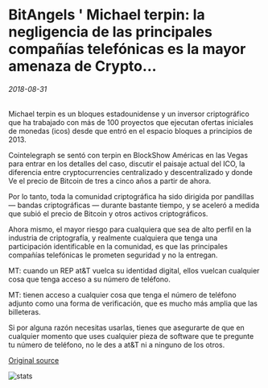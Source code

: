 # BitAngels ' Michael terpin: la negligencia de las principales compañías telefónicas es la mayor amenaza de Crypto...

###### 2018-08-31

Michael terpin es un bloques estadounidense y un inversor criptográfico que ha trabajado con más de 100 proyectos que ejecutan ofertas iniciales de monedas (icos) desde que entró en el espacio bloques a principios de 2013.

Cointelegraph se sentó con terpin en BlockShow Américas en las Vegas para entrar en los detalles del caso, discutir el paisaje actual del ICO, la diferencia entre cryptocurrencies centralizado y descentralizado y donde Ve el precio de Bitcoin de tres a cinco años a partir de ahora.

Por lo tanto, toda la comunidad criptográfica ha sido dirigida por pandillas — bandas criptográficas — durante bastante tiempo, y se aceleró a medida que subió el precio de Bitcoin y otros activos criptográficos.

Ahora mismo, el mayor riesgo para cualquiera que sea de alto perfil en la industria de criptografía, y realmente cualquiera que tenga una participación identificable en la comunidad, es que las principales compañías telefónicas le prometen seguridad y no la entregan.

MT: cuando un REP at&T vuelca su identidad digital, ellos vuelcan cualquier cosa que tenga acceso a su número de teléfono.

MT: tienen acceso a cualquier cosa que tenga el número de teléfono adjunto como una forma de verificación, que es mucho más amplia que las billeteras.

Si por alguna razón necesitas usarlas, tienes que asegurarte de que en cualquier momento que uses cualquier pieza de software que te pregunte tu número de teléfono, no le des a at&T ni a ninguno de los otros.

[Original source](https://cointelegraph.com/news/bitangels-michael-terpin-negligence-of-major-phone-companies-is-cryptos-biggest-threat)

![stats](https://c.statcounter.com/11760860/0/a89fa40b/1/ "stats")